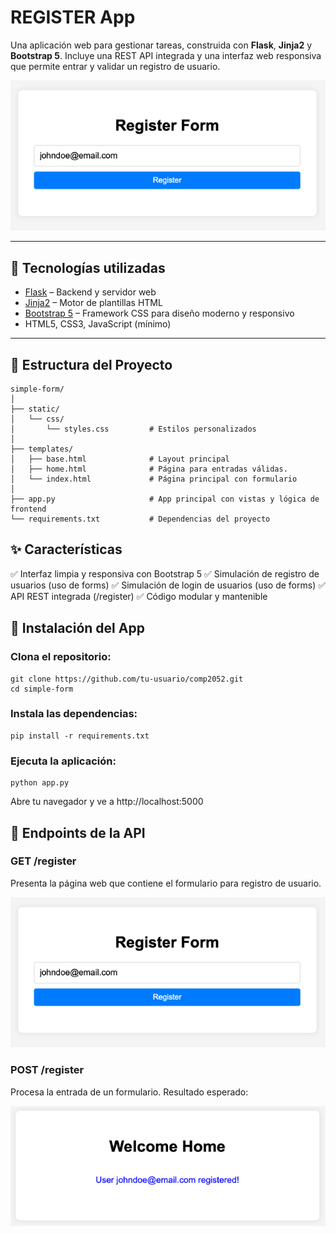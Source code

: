 # REGISTER App

Una aplicación web para gestionar tareas, construida con **Flask**, **Jinja2** y **Bootstrap 5**. Incluye una REST API integrada y una interfaz web responsiva que permite entrar y validar un registro de usuario.

![Register Form](image1.png)

---

## 🚀 Tecnologías utilizadas

- [Flask](https://flask.palletsprojects.com/) – Backend y servidor web
- [Jinja2](https://jinja.palletsprojects.com/) – Motor de plantillas HTML
- [Bootstrap 5](https://getbootstrap.com/) – Framework CSS para diseño moderno y responsivo
- HTML5, CSS3, JavaScript (mínimo)

---

## 📁 Estructura del Proyecto

```plaintext
simple-form/
│
├── static/
│   └── css/
│       └── styles.css         # Estilos personalizados
│
├── templates/
│   ├── base.html              # Layout principal
│   ├── home.html              # Página para entradas válidas.
│   └── index.html             # Página principal con formulario
│
├── app.py                     # App principal con vistas y lógica de frontend
└── requirements.txt           # Dependencias del proyecto
```

## ✨ Características

✅ Interfaz limpia y responsiva con Bootstrap 5
✅ Simulación de registro de usuarios (uso de forms)
✅ Simulación de login de usuarios (uso de forms)
✅ API REST integrada (/register)
✅ Código modular y mantenible

## 🔧 Instalación del App

### Clona el repositorio:

```plaintext
git clone https://github.com/tu-usuario/comp2052.git
cd simple-form
```

### Instala las dependencias:

```plaintext
pip install -r requirements.txt
```

### Ejecuta la aplicación:

```plaintext
python app.py
```

Abre tu navegador y ve a http://localhost:5000

## 📡 Endpoints de la API

### GET /register

Presenta la página web que contiene el formulario para registro de usuario.

![Register Form](image1.png)

### POST /register

Procesa la entrada de un formulario. Resultado esperado:

![Home Page](image2.png)

